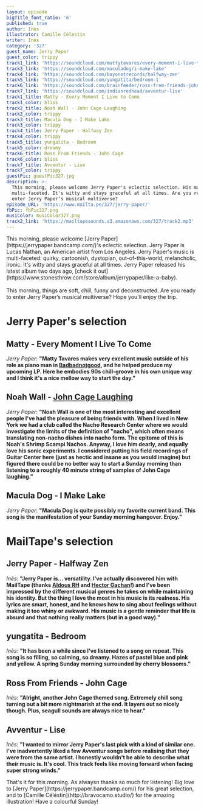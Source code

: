 ```yaml
---
layout: episode
bigTitle_font_ratio: '6'
published: true
author: Inès
illustrator: Camille Célestin
writer: Inès
category: '327'
guest_name: Jerry Paper
guest_color: trippy
track1_link: 'https://soundcloud.com/mattytavares/every-moment-i-live-to-come'
track3_link: 'https://soundcloud.com/maculadog/i-make-lake'
track4_link: 'https://soundcloud.com/bayonetrecords/halfway-zen'
track5_link: 'https://soundcloud.com/yungatita/bedroom-1'
track6_link: 'https://soundcloud.com/brainfeeder/ross-from-friends-john-cage-edit-1'
track7_link: 'https://soundcloud.com/indianredhead/avventur-lise'
track1_title: Matty - Every Moment I Live to Come
track1_color: bliss
track2_title: Noah Wall - John Cage Laughing
track2_color: trippy
track3_title: Macula Dog - I Make Lake
track3_color: trippy
track4_title: Jerry Paper - Halfway Zen
track4_color: trippy
track5_title: yungatita - Bedroom
track5_color: dreamy
track6_title: Ross From Friends - John Cage
track6_color: bliss
track7_title: Avventur - Lise
track7_color: trippy
guestPic: guestPic327.jpg
description: >-
  This morning, please welcome Jerry Paper's eclectic selection. His music is
  multi-faceted. It's witty and stays graceful at all times. Are you ready to
  enter Jerry Paper’s musical multiverse? 
episode_URL: 'https://www.mailta.pe/327/jerry-paper/'
fbPic: fbPic327.png
musiColor: musiColor327.png
track2_link: 'https://mailtapesounds.s3.amazonaws.com/327/track2.mp3'
---
```

<p id="introduction">This morning, please welcome [Jerry Paper](https://jerrypaper.bandcamp.com/)'s eclectic selection. Jerry Paper is Lucas Nathan, an American artist from Los Angeles. Jerry Paper's music is multi-faceted: quirky, cartoonish, dystopian, out-of-this-world, melancholic, ironic. It's witty and stays graceful at all times. Jerry Paper released his latest album two days ago, [check it out](https://www.stonesthrow.com/store/album/jerrypaper/like-a-baby). 
<br><br>
This morning, things are soft, chill, funny and deconstructed. Are you ready to enter Jerry Paper’s musical multiverse? Hope you'll enjoy the trip.</p>


# Jerry Paper's selection

## Matty - Every Moment I Live To Come
_Jerry Paper_: **"**Matty Tavares makes very excellent music outside of his role as piano man in [Badbadnotgood](https://www.mailta.pe/110/bbng/), and he helped produce my upcoming LP. Here he embodies 90s chill-groove in his own unique way and I think it's a nice mellow way to start the day.**"**

## Noah Wall - [John Cage Laughing](https://soundcloud.com/noahwall/john-cage-laughing)
_Jerry Paper_: **"**Noah Wall is one of the most interesting and excellent people I've had the pleasure of being friends with. When I lived in New York we had a club called the Nacho Research Center where we would investigate the limits of the definition of "nacho", which often means translating non-nacho dishes into nacho form. The epitome of this is Noah's Shrimp Scampi Nachos. Anyway, I love him dearly, and equally love his sonic experiments. I considered putting his field recordings of Guitar Center here (just as hectic and insane as you would imagine) but figured there could be no better way to start a Sunday morning than listening to a roughly 40 minute string of samples of John Cage laughing.**"**

## Macula Dog - I Make Lake
_Jerry Paper_: **"**Macula Dog is quite possibly my favorite current band. This song is the manifestation of your Sunday morning hangover. Enjoy.**"**


# MailTape's selection

## Jerry Paper - Halfway Zen
_Inès_: **"**Jerry Paper is... versatility. I’ve actually discovered him with MailTape (thanks [Aldous RH](https://www.mailta.pe/274/aldous-rh/) and [Hector Gachan](https://www.mailta.pe/289/hector-gachan/)!) and I’ve been impressed by the different musical genres he takes on while maintaining his identity. But the thing I love the most in his music is its realness. His lyrics are smart, honest, and he knows how to sing about feelings without making it too whiny or awkward. His music is a gentle reminder that life is absurd and that nothing really matters (but in a good way).**"**

## yungatita - Bedroom
_Inès_: **"**It has been a while since I’ve listened to a song on repeat. This song is so filling, so calming, so dreamy. Hazes of pastel blue and pink and yellow. A spring Sunday morning surrounded by cherry blossoms.**"**

## Ross From Friends - John Cage
_Inès_: **"**Alright, another John Cage themed song. Extremely chill song turning out a bit more nightmarish at the end. It layers out so nicely though. Plus, seagull sounds are always nice to hear.**"**

## Avventur - Lise
_Inès_: **"**I wanted to mirror Jerry Paper's last pick with a kind of similar one. I've inadvertently liked a few Avventur songs before realising that they were from the same artist. I honestly wouldn't be able to describe what their music is. It's cool. This track feels like moving forward when facing super strong winds.**"**


<p id="outroduction">That's it for this morning. As alwaysn thanks so much for listening! Big love to [Jerry Paper](https://jerrypaper.bandcamp.com/) for his great selection, and to [Camille Céléstin](http://bravocamo.studio/) for the amazing illustration! Have a colourful Sunday!</p>

